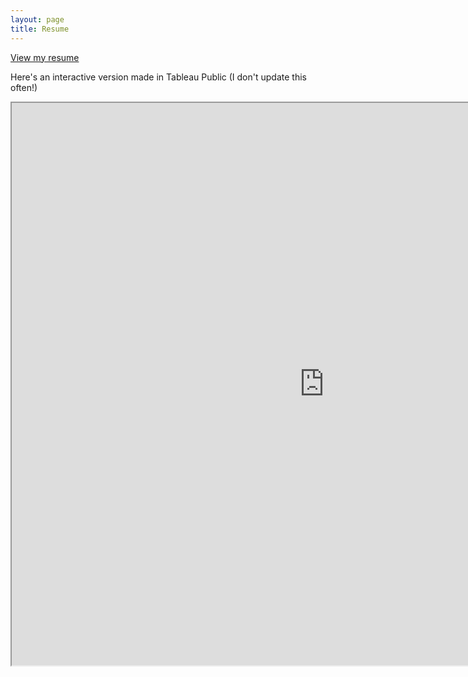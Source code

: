 ```yaml
--- 
layout: page
title: Resume
---
```

<p><a href="mahi27.github.io/MST_r.pdf">View my resume</a></p>

<p> Here's an interactive version made in Tableau Public (I don't update this often!) </p>
<iframe src = "https://public.tableau.com/views/Resume_223/Resume?:embed=y&:display_count=yes&:showVizHome=no" width="1000" height="900"></iframe>
